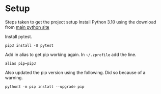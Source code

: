 # Setup
Steps taken to get the project setup
Install Python 3.10 using the download from [main python site](https://www.python.org/downloads/)

Install pytest.
```
pip3 install -U pytest
```
Add in alias to get pip working again. In ```~/.zprofile``` add the line.
```
alias pip=pip3
```
Also updated the pip version using the following. Did so because of a warning.
```
python3 -m pip install --upgrade pip 
```